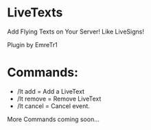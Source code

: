 # LiveTexts
Add Flying Texts on Your Server! Like LiveSigns!

Plugin by EmreTr1

# Commands:

- /lt add <textname> = Add a LiveText
- /lt remove = Remove LiveText
- /lt cancel = Cancel event.

More Commands coming soon...
